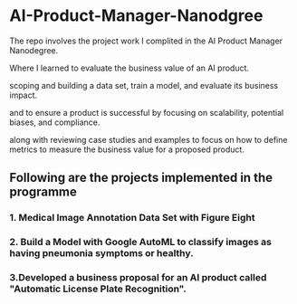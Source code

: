 # AI-Product-Manager-Nanodgree

The repo involves the project work I complited in the AI Product Manager Nanodegree. 

Where I learned to evaluate the business value of an AI product. 

scoping and building a data set, train a model, and evaluate its business impact.

and to ensure a product is successful by focusing on scalability, potential biases, and compliance.

along with reviewing case studies and examples to focus on how to define metrics to measure the business value for a proposed product.


## Following are the projects implemented in the programme 

### 1. Medical Image Annotation Data Set with Figure Eight

### 2. Build a Model with Google AutoML to classify images as having pneumonia symptoms or healthy.

### 3.Developed a business proposal for an AI product called "Automatic License Plate Recognition".
